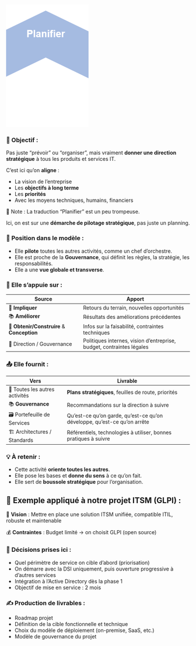 ![](../../../../media/Cours-Intro-ITIL4-V2-Planifier-image1.png)

### **🎯 Objectif :**

Pas juste “prévoir” ou “organiser”, mais vraiment **donner une direction stratégique** à tous les produits et services IT.

C’est ici qu’on **aligne** :

- La vision de l’entreprise
- Les **objectifs à long terme**
- Les **priorités**
- Avec les moyens techniques, humains, financiers

📝 Note : La traduction “Planifier” est un peu trompeuse.

Ici, on est sur une **démarche de pilotage stratégique**, pas juste un planning.

### **📍 Position dans le modèle :**

- Elle **pilote** toutes les autres activités, comme un chef d’orchestre.
- Elle est proche de la **Gouvernance**, qui définit les règles, la stratégie, les responsabilités.
- Elle a une **vue globale et transverse**.



### **🧩 Elle s’appuie sur :**

| **Source** | **Apport** |
|--|--|
| 📢 **Impliquer** | Retours du terrain, nouvelles opportunités |
| 📚 **Améliorer** | Résultats des améliorations précédentes |
| 🧱 **Obtenir/Construire** & **Conception** | Infos sur la faisabilité, contraintes techniques |
| 📃 Direction / Gouvernance | Politiques internes, vision d’entreprise, budget, contraintes légales |



### **📤 Elle fournit :**

| **Vers** | **Livrable** |
|--|--|
| 🚀 Toutes les autres activités | **Plans stratégiques**, feuilles de route, priorités |
| 📚 **Gouvernance** | Recommandations sur la direction à suivre |
| 🗃️ Portefeuille de Services | Qu’est-ce qu’on garde, qu’est-ce qu’on développe, qu’est-ce qu’on arrête |
| 🏗️ Architectures / Standards | Référentiels, technologies à utiliser, bonnes pratiques à suivre |



### 💡 À retenir :

- Cette activité **oriente toutes les autres**.
- Elle pose les bases et **donne du sens** à ce qu’on fait.
- Elle sert de **boussole stratégique** pour l’organisation.

## **🧪 Exemple appliqué à notre projet ITSM (GLPI) :**

🎯 **Vision** : Mettre en place une solution ITSM unifiée, compatible ITIL, robuste et maintenable

💰 **Contraintes** : Budget limité → on choisit GLPI (open source)



### 🧭 **Décisions prises ici** :

- Quel périmètre de service on cible d’abord (priorisation)
- On démarre avec la DSI uniquement, puis ouverture progressive à d’autres services
- Intégration à l’Active Directory dès la phase 1
- Objectif de mise en service : 2 mois



### ✍️ **Production de livrables** :

- Roadmap projet
- Définition de la cible fonctionnelle et technique
- Choix du modèle de déploiement (on-premise, SaaS, etc.)
- Modèle de gouvernance du projet



